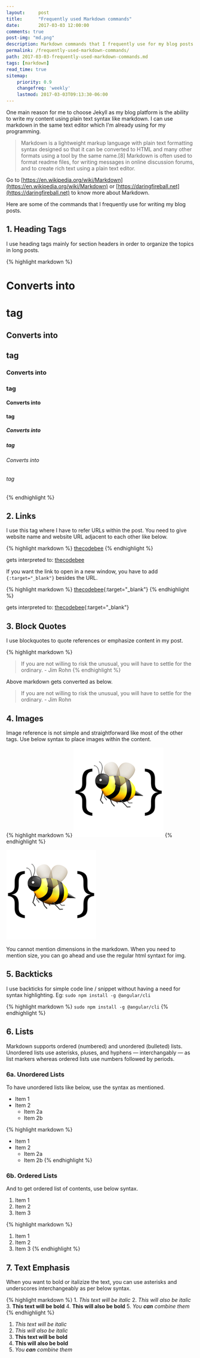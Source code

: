 ```yaml
---
layout:     post
title:      "Frequently used Markdown commands"
date:       2017-03-03 12:00:00
comments: true
post-img: "md.png"
description: Markdown commands that I frequently use for my blog posts
permalink: /frequently-used-markdown-commands/
path: 2017-03-03-frequently-used-markdown-commands.md
tags: [markdown]
read_time: true
sitemap:
    priority: 0.9
    changefreq: 'weekly'
    lastmod: 2017-03-03T09:13:30-06:00
---
```

One main reason for me to choose Jekyll as my blog platform is the ability to write my content using plain text syntax like markdown. I can use markdown in the same text editor which I'm already using for my programming.

> Markdown is a lightweight markup language with plain text formatting syntax designed so that it can be converted to HTML and many other formats using a tool by the same name.[8] Markdown is often used to format readme files, for writing messages in online discussion forums, and to create rich text using a plain text editor.

Go to [https://en.wikipedia.org/wiki/Markdown](https://en.wikipedia.org/wiki/Markdown) or [https://daringfireball.net](https://daringfireball.net) to know more about Markdown.

Here are some of the commands that I frequently use for writing my blog posts.

## 1. Heading Tags

I use heading tags mainly for section headers in order to organize the topics in long posts.

{% highlight markdown %}
  # Converts into <h1> tag
  ## Converts into <h2> tag
  ### Converts into <h3> tag
  #### Converts into <h4> tag
  ##### Converts into <h5> tag
  ###### Converts into <h6> tag
{% endhighlight %}

## 2. Links

I use this tag where I have to refer URLs within the post. You need to give website name and website URL adjacent to each other like below.

{% highlight markdown %}
[thecodebee](http://thecodebee.com/)
{% endhighlight %}

gets interpreted to: [thecodebee](http://thecodebee.com/)

If you want the link to open in a new window, you have to add `{:target="_blank"}` besides the URL.

{% highlight markdown %}
[thecodebee](http://thecodebee.com/){:target="_blank"}
{% endhighlight %}

gets interpreted to: [thecodebee](http://thecodebee.com/){:target="_blank"}

## 3. Block Quotes

I use blockquotes to quote references or emphasize content in my post. 

{% highlight markdown %}
> If you are not willing to risk the unusual, you will have to settle for the ordinary. - Jim Rohn
{% endhighlight %}

Above markdown gets converted as below.

> If you are not willing to risk the unusual, you will have to settle for the ordinary. - Jim Rohn

## 4. Images

Image reference is not simple and straightforward like most of the other tags. Use below syntax to place images within the content.

{% highlight markdown %}
![Code Bee](/img/mascot_small.png "Code Bee")
{% endhighlight %}

![Code Bee](/img/mascot_small.png "Code Bee")

You cannot mention dimensions in the markdown. When you need to mention size, you can go ahead and use the regular html syntaxt for img. 

## 5. Backticks

I use backticks for simple code line / snippet without having a need for syntax highlighting. Eg: `sudo npm install -g @angular/cli`

{% highlight markdown %}
`sudo npm install -g @angular/cli`
{% endhighlight %}

## 6. Lists
Markdown supports ordered (numbered) and unordered (bulleted) lists. Unordered lists use asterisks, pluses, and hyphens — interchangably — as list markers whereas ordered lists use numbers followed by periods.

### 6a. Unordered Lists

To have unordered lists like below, use the syntax as mentioned.

* Item 1
* Item 2
    * Item 2a
    * Item 2b

{% highlight markdown %}
* Item 1
* Item 2
    * Item 2a
    * Item 2b
{% endhighlight %}

### 6b. Ordered Lists

And to get ordered list of contents, use below syntax.

1. Item 1
2. Item 2
3. Item 3

{% highlight markdown %}
1. Item 1
2. Item 2
3. Item 3
{% endhighlight %}

## 7. Text Emphasis

When you want to bold or italizize the text, you can use asterisks and underscores interchangeably as per below syntax.

{% highlight markdown %}
    1. *This text will be italic*
    2. _This will also be italic_
    3. **This text will be bold**
    4. __This will also be bold__
    5. *You **can** combine them*
{% endhighlight %}
1. *This text will be italic*
2. _This will also be italic_
3. **This text will be bold**
4. __This will also be bold__
5. *You **can** combine them*

